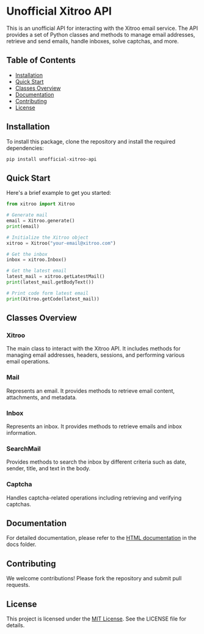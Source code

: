 # Unofficial Xitroo API

This is an unofficial API for interacting with the Xitroo email service. The API provides a set of Python classes and methods to manage email addresses, retrieve and send emails, handle inboxes, solve captchas, and more.

## Table of Contents
- [Installation](#installation)
- [Quick Start](#quick-start)
- [Classes Overview](#classes-overview)
- [Documentation](#documentation)
- [Contributing](#contributing)
- [License](#license)

## Installation

To install this package, clone the repository and install the required dependencies:

```bash
pip install unofficial-xitroo-api
```

## Quick Start

Here's a brief example to get you started:
```python
from xitroo import Xitroo

# Generate mail
email = Xitroo.generate()
print(email)

# Initialize the Xitroo object
xitroo = Xitroo("your-email@xitroo.com")

# Get the inbox
inbox = xitroo.Inbox()

# Get the latest email
latest_mail = xitroo.getLatestMail()
print(latest_mail.getBodyText())

# Print code form latest email
print(Xitroo.getCode(latest_mail))
```
## Classes Overview
### Xitroo
The main class to interact with the Xitroo API. It includes methods for managing email addresses, headers, sessions, and performing various email operations.

### Mail
Represents an email. It provides methods to retrieve email content, attachments, and metadata.

### Inbox
Represents an inbox. It provides methods to retrieve emails and inbox information.

### SearchMail
Provides methods to search the inbox by different criteria such as date, sender, title, and text in the body.

### Captcha
Handles captcha-related operations including retrieving and verifying captchas.

## Documentation
For detailed documentation, please refer to the [HTML documentation](docs/index.html) in the docs folder.

## Contributing
We welcome contributions! Please fork the repository and submit pull requests.

## License
This project is licensed under the [MIT License](LICENSE). See the LICENSE file for details.
